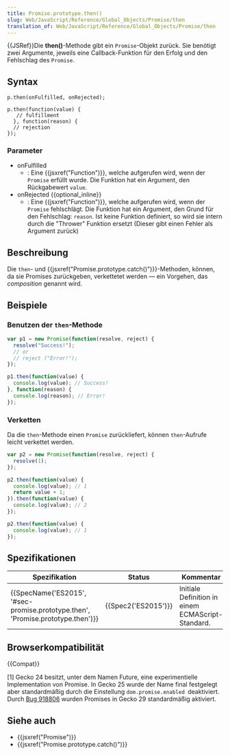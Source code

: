 ```yaml
---
title: Promise.prototype.then()
slug: Web/JavaScript/Reference/Global_Objects/Promise/then
translation_of: Web/JavaScript/Reference/Global_Objects/Promise/then
---
```

{{JSRef}}Die **then()**-Methode gibt ein `Promise`-Objekt zurück. Sie benötigt zwei Argumente, jeweils eine Callback-Funktion für den Erfolg und den Fehlschlag des `Promise`.

## Syntax

    p.then(onFulfilled, onRejected);

    p.then(function(value) {
       // fulfillment
      }, function(reason) {
      // rejection
    });

### Parameter

- onFulfilled
  - : Eine {{jsxref("Function")}}, welche aufgerufen wird, wenn der `Promise` erfüllt wurde. Die Funktion hat ein Argument, den Rückgabewert `value`.
- onRejected {{optional_inline}}
  - : Eine {{jsxref("Function")}}, welche aufgerufen wird, wenn der `Promise` fehlschlägt. Die Funktion hat ein Argument, den Grund für den Fehlschlag: `reason`. Ist keine Funktion definiert, so wird sie intern durch die "Thrower" Funktion ersetzt (Dieser gibt einen Fehler als Argument zurück)

## Beschreibung

Die `then`- und {{jsxref("Promise.prototype.catch()")}}-Methoden, können, da sie Promises zurückgeben, verkettetet werden — ein Vorgehen, das _composition_ genannt wird.

## Beispiele

### Benutzen der `then`-Methode

```js
var p1 = new Promise(function(resolve, reject) {
  resolve("Success!");
  // or
  // reject ("Error!");
});

p1.then(function(value) {
  console.log(value); // Success!
}, function(reason) {
  console.log(reason); // Error!
});
```

### Verketten

Da die `then`-Methode einen `Promise` zurückliefert, können `then`-Aufrufe leicht verkettet werden.

```js
var p2 = new Promise(function(resolve, reject) {
  resolve(1);
});

p2.then(function(value) {
  console.log(value); // 1
  return value + 1;
}).then(function(value) {
  console.log(value); // 2
});

p2.then(function(value) {
  console.log(value); // 1
});
```

## Spezifikationen

| Spezifikation                                                                                            | Status                   | Kommentar                                         |
| -------------------------------------------------------------------------------------------------------- | ------------------------ | ------------------------------------------------- |
| {{SpecName('ES2015', '#sec-promise.prototype.then', 'Promise.prototype.then')}} | {{Spec2('ES2015')}} | Initiale Definition in einem ECMAScript-Standard. |

## Browserkompatibilität

{{Compat}}

\[1] Gecko 24 besitzt, unter dem Namen Future, eine experimentielle Implementation von Promise. In Gecko 25 wurde der Name final festgelegt aber standardmäßig durch die Einstellung `dom.promise.enabled `deaktiviert. Durch [Bug 918806](https://bugzilla.mozilla.org/show_bug.cgi?id=918806) wurden Promises in Gecko 29 standardmäßig aktiviert.

## Siehe auch

- {{jsxref("Promise")}}
- {{jsxref("Promise.prototype.catch()")}}
